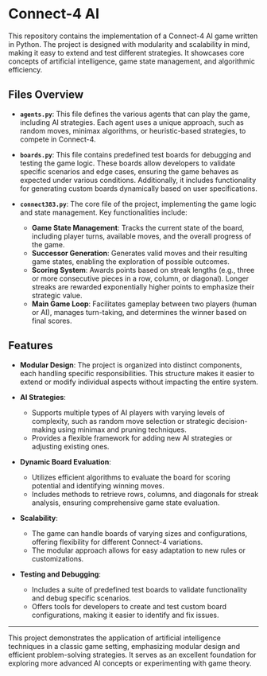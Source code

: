 # Connect-4 AI

This repository contains the implementation of a Connect-4 AI game written in Python. The project is designed with modularity and scalability in mind, making it easy to extend and test different strategies. It showcases core concepts of artificial intelligence, game state management, and algorithmic efficiency.

## Files Overview

- **`agents.py`**: This file defines the various agents that can play the game, including AI strategies. Each agent uses a unique approach, such as random moves, minimax algorithms, or heuristic-based strategies, to compete in Connect-4.

- **`boards.py`**: This file contains predefined test boards for debugging and testing the game logic. These boards allow developers to validate specific scenarios and edge cases, ensuring the game behaves as expected under various conditions. Additionally, it includes functionality for generating custom boards dynamically based on user specifications.

- **`connect383.py`**: The core file of the project, implementing the game logic and state management. Key functionalities include:
  - **Game State Management**: Tracks the current state of the board, including player turns, available moves, and the overall progress of the game.
  - **Successor Generation**: Generates valid moves and their resulting game states, enabling the exploration of possible outcomes.
  - **Scoring System**: Awards points based on streak lengths (e.g., three or more consecutive pieces in a row, column, or diagonal). Longer streaks are rewarded exponentially higher points to emphasize their strategic value.
  - **Main Game Loop**: Facilitates gameplay between two players (human or AI), manages turn-taking, and determines the winner based on final scores.

## Features

- **Modular Design**: The project is organized into distinct components, each handling specific responsibilities. This structure makes it easier to extend or modify individual aspects without impacting the entire system.

- **AI Strategies**:
  - Supports multiple types of AI players with varying levels of complexity, such as random move selection or strategic decision-making using minimax and pruning techniques.
  - Provides a flexible framework for adding new AI strategies or adjusting existing ones.

- **Dynamic Board Evaluation**:
  - Utilizes efficient algorithms to evaluate the board for scoring potential and identifying winning moves.
  - Includes methods to retrieve rows, columns, and diagonals for streak analysis, ensuring comprehensive game state evaluation.

- **Scalability**:
  - The game can handle boards of varying sizes and configurations, offering flexibility for different Connect-4 variations.
  - The modular approach allows for easy adaptation to new rules or customizations.

- **Testing and Debugging**:
  - Includes a suite of predefined test boards to validate functionality and debug specific scenarios.
  - Offers tools for developers to create and test custom board configurations, making it easier to identify and fix issues.

---

This project demonstrates the application of artificial intelligence techniques in a classic game setting, emphasizing modular design and efficient problem-solving strategies. It serves as an excellent foundation for exploring more advanced AI concepts or experimenting with game theory.
